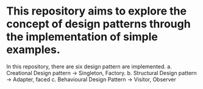 # This repository aims to explore the concept of design patterns through the implementation of simple examples.

In this repository, there are six design pattern are implemented. 
    a. Creational Design pattern -> Singleton, Factory.
    b. Structural Design pattern -> Adapter, faced
    c. Behavioural Design Pattern -> Visitor, Observer
